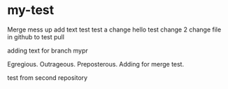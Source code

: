 # my-test

Merge mess up add text test
test a change
hello test change 2
change file in github to test pull

adding text for branch mypr

Egregious. Outrageous. Preposterous.  Adding for merge test.

test from second repository
